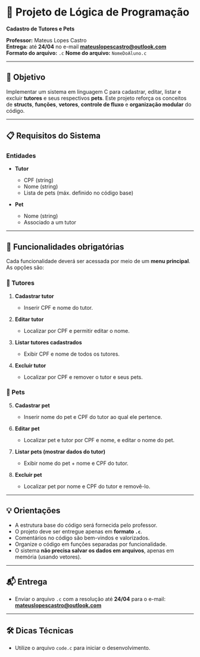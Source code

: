 # 📘 Projeto de Lógica de Programação  
**Cadastro de Tutores e Pets**

**Professor:** Mateus Lopes Castro  
**Entrega:** até **24/04** no e-mail **mateuslopescastro@outlook.com**  
**Formato do arquivo:** `.c`
**Nome do arquivo:** `NomeDoAluno.c`

---

## 🎯 Objetivo

Implementar um sistema em linguagem C para cadastrar, editar, listar e excluir **tutores** e seus respectivos **pets**. Este projeto reforça os conceitos de **structs**, **funções**, **vetores**, **controle de fluxo** e **organização modular** do código.

---

## 📋 Requisitos do Sistema

### Entidades

- **Tutor**
  - CPF (string)
  - Nome (string)
  - Lista de pets (máx. definido no código base)

- **Pet**
  - Nome (string)
  - Associado a um tutor

---

## 📑 Funcionalidades obrigatórias

Cada funcionalidade deverá ser acessada por meio de um **menu principal**. As opções são:

### 🧍 Tutores

1. **Cadastrar tutor**  
   - Inserir CPF e nome do tutor.

2. **Editar tutor**  
   - Localizar por CPF e permitir editar o nome.

3. **Listar tutores cadastrados**  
   - Exibir CPF e nome de todos os tutores.

4. **Excluir tutor**  
   - Localizar por CPF e remover o tutor e seus pets.

### 🐶 Pets

5. **Cadastrar pet**  
   - Inserir nome do pet e CPF do tutor ao qual ele pertence.

6. **Editar pet**  
   - Localizar pet e tutor por CPF e nome, e editar o nome do pet.

7. **Listar pets (mostrar dados do tutor)**  
   - Exibir nome do pet + nome e CPF do tutor.

8. **Excluir pet**  
   - Localizar pet por nome e CPF do tutor e removê-lo.

---

## 💡 Orientações

- A estrutura base do código será fornecida pelo professor.  
- O projeto deve ser entregue apenas em **formato `.c`**.  
- Comentários no código são bem-vindos e valorizados.  
- Organize o código em funções separadas por funcionalidade.  
- O sistema **não precisa salvar os dados em arquivos**, apenas em memória (usando vetores).

---

## 📬 Entrega

- Enviar o arquivo `.c` com a resolução até **24/04** para o e-mail:  
  **mateuslopescastro@outlook.com**

---

## 🛠️ Dicas Técnicas

- Utilize o arquivo `code.c` para iniciar o desenvolvimento.
